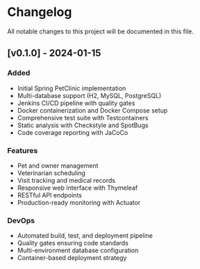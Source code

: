 # Changelog

All notable changes to this project will be documented in this file.

## [v0.1.0] - 2024-01-15

### Added
- Initial Spring PetClinic implementation
- Multi-database support (H2, MySQL, PostgreSQL)
- Jenkins CI/CD pipeline with quality gates
- Docker containerization and Docker Compose setup
- Comprehensive test suite with Testcontainers
- Static analysis with Checkstyle and SpotBugs
- Code coverage reporting with JaCoCo

### Features
- Pet and owner management
- Veterinarian scheduling
- Visit tracking and medical records
- Responsive web interface with Thymeleaf
- RESTful API endpoints
- Production-ready monitoring with Actuator

### DevOps
- Automated build, test, and deployment pipeline
- Quality gates ensuring code standards
- Multi-environment database configuration
- Container-based deployment strategy